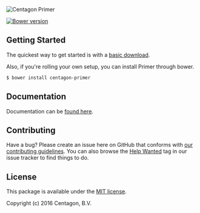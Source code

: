 ![Centagon Primer](https://centagon.github.io/primer/img/primer-logo.png)

[![Bower version](https://badge.fury.io/bo/centagon-primer.svg)](https://badge.fury.io/bo/centagon-primer)

## Getting Started

The quickest way to get started is with a [basic download](https://github.com/centagon/primer/archive/master.zip).

Also, if you're rolling your own setup, you can install Primer
through bower.

```bash
$ bower install centagon-primer
```

## Documentation

Documentation can be [found here](https://centagon.github.io/primer/).

## Contributing

Have a bug? Please create an issue here on GitHub that conforms with
[our contributing guidelines](https://github.com/centagon/guidelines/blob/master/contributing.md).
You can also browse the [Help Wanted](https://github.com/centagon/primer/labels/help%20wanted)
tag in our issue tracker to find things to do.

## License

This package is available under the [MIT license](https://github.com/centagon/primer/blob/master/LICENSE).

Copyright (c) 2016 Centagon, B.V.